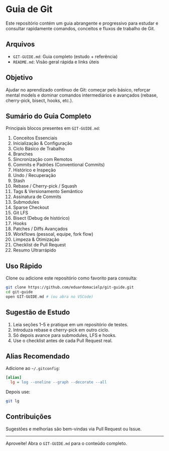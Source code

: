 # Guia de Git

Este repositório contém um guia abrangente e progressivo para estudar e consultar rapidamente comandos, conceitos e fluxos de trabalho de Git.

## Arquivos
- `GIT-GUIDE.md`: Guia completo (estudo + referência)
- `README.md`: Visão geral rápida e links úteis

## Objetivo
Ajudar no aprendizado contínuo de Git: começar pelo básico, reforçar mental models e dominar comandos intermediários e avançados (rebase, cherry-pick, bisect, hooks, etc.).

## Sumário do Guia Completo
Principais blocos presentes em `GIT-GUIDE.md`:
1. Conceitos Essenciais
2. Inicialização & Configuração
3. Ciclo Básico de Trabalho
4. Branches
5. Sincronização com Remotos
6. Commits e Padrões (Conventional Commits)
7. Histórico e Inspeção
8. Undo / Recuperação
9. Stash
10. Rebase / Cherry-pick / Squash
11. Tags & Versionamento Semântico
12. Assinatura de Commits
13. Submodules
14. Sparse Checkout
15. Git LFS
16. Bisect (Debug de histórico)
17. Hooks
18. Patches / Diffs Avançados
19. Workflows (pessoal, equipe, fork flow)
20. Limpeza & Otimização
21. Checklist de Pull Request
22. Resumo Ultrarrápido

## Uso Rápido
Clone ou adicione este repositório como favorito para consulta:
```bash
git clone https://github.com/eduardomacielp/git-guide.git
cd git-guide
open GIT-GUIDE.md # (ou abra no VSCode)
```

## Sugestão de Estudo
1. Leia seções 1–5 e pratique em um repositório de testes.
2. Introduza rebase e cherry-pick em outro ciclo.
3. Só depois avance para submodules, LFS e hooks.
4. Use o checklist antes de cada Pull Request real.

## Alias Recomendado
Adicione ao `~/.gitconfig`:
```ini
[alias]
  lg = log --oneline --graph --decorate --all
```
Depois use:
```bash
git lg
```

## Contribuições
Sugestões e melhorias são bem-vindas via Pull Request ou Issue.

---
Aproveite! Abra o `GIT-GUIDE.md` para o conteúdo completo.
